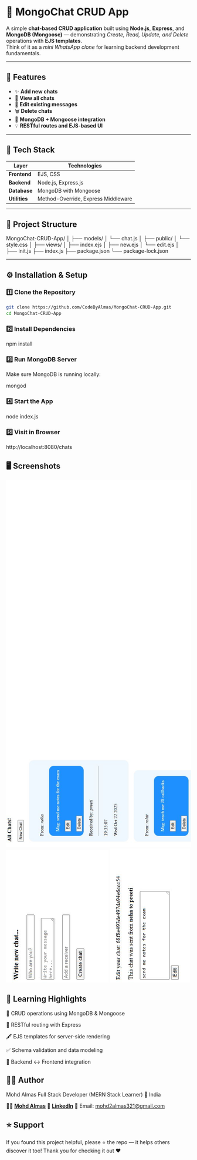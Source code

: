 # 💬 **MongoChat CRUD App**

A simple **chat-based CRUD application** built using **Node.js**, **Express**, and **MongoDB (Mongoose)** — demonstrating *Create, Read, Update, and Delete* operations with **EJS templates**.  
Think of it as a *mini WhatsApp clone* for learning backend development fundamentals.

---

## 🚀 **Features**

- ✨ **Add new chats**
- 📖 **View all chats**
- 📝 **Edit existing messages**
- 🗑️ **Delete chats**
- 🧩 **MongoDB + Mongoose integration**
- 💡 **RESTful routes and EJS-based UI**

---

## 🧠 **Tech Stack**

| Layer | Technologies |
|-------|---------------|
| **Frontend** | EJS, CSS |
| **Backend** | Node.js, Express.js |
| **Database** | MongoDB with Mongoose |
| **Utilities** | Method-Override, Express Middleware |

---

## 📂 **Project Structure**

MongoChat-CRUD-App/
│
├── models/
│ └── chat.js
│
├── public/
│ └── style.css
│
├── views/
│ ├── index.ejs
│ ├── new.ejs
│ └── edit.ejs
│
├── init.js
├── index.js
├── package.json
└── package-lock.json


---

## ⚙️ **Installation & Setup**

### 1️⃣ **Clone the Repository**
```bash
git clone https://github.com/CodeByAlmas/MongoChat-CRUD-App.git
cd MongoChat-CRUD-App
```

### 2️⃣ Install Dependencies
npm install

### 3️⃣ Run MongoDB Server
Make sure MongoDB is running locally:

mongod

### 4️⃣ Start the App
node index.js

### 5️⃣ Visit in Browser
http://localhost:8080/chats

## 🖥️ **Screenshots**
![Home Page](./public/screenshots/HomePage.JPG)
![Add New Chat Page](./public/screenshots/AddPage.JPG)
![Edit Chat Page](./public/screenshots/EditPage.JPG)

## 📘 **Learning Highlights**

🧱 CRUD operations using MongoDB & Mongoose

🔄 RESTful routing with Express

🖋️ EJS templates for server-side rendering

✅ Schema validation and data modeling

🔗 Backend ↔ Frontend integration

## 👨‍💻 **Author**

Mohd Almas
Full Stack Developer (MERN Stack Learner)
📍 India

👨‍💻 [**Mohd Almas**](https://github.com/CodeByAlmas)
🔗 [**LinkedIn**](https://www.linkedin.com/in/mohd-almas-9ab9a6235/)
📧 Email: mohd2almas321@gmail.com

## ⭐ **Support**

If you found this project helpful, please ⭐ the repo — it helps others discover it too!
Thank you for checking it out ❤️